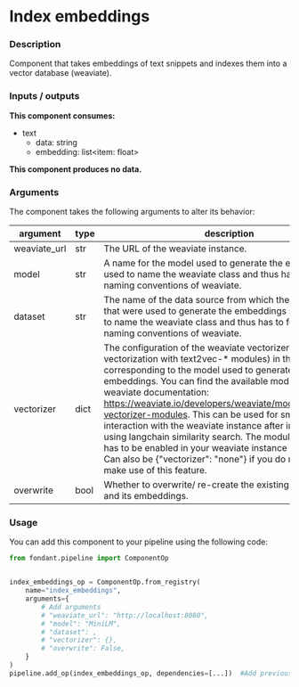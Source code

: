 # Index embeddings

### Description
Component that takes embeddings of text snippets and indexes them into a vector database (weaviate).

### Inputs / outputs

**This component consumes:**

- text
    - data: string
    - embedding: list<item: float>

**This component produces no data.**

### Arguments

The component takes the following arguments to alter its behavior:

| argument | type | description | default |
| -------- | ---- | ----------- | ------- |
| weaviate_url | str | The URL of the weaviate instance. | http://localhost:8080 |
| model | str | A name for the model used to generate the embeddings.It is used to name the weaviate class and thus has to follow the naming conventions of weaviate. | MiniLM |
| dataset | str | The name of the data source from which the text snippets that were used to generate the embeddings stem.It is used to name the weaviate class and thus has to follow the naming conventions of weaviate. | / |
| vectorizer | dict | The configuration of the weaviate vectorizer (for vectorization with text2vec-* modules) in the class object corresponding to the model used to generate the embeddings. You can find the available modules in the weaviate documentation: https://weaviate.io/developers/weaviate/modules/retriever-vectorizer-modules. This can be used for smoother interaction with the weaviate instance after indexing e.g. using langchain similarity search. The module used also has to be enabled in your weaviate instance deployment. Can also be {"vectorizer": "none"} if you do not want to make use of this feature. | / |
| overwrite | bool | Whether to overwrite/ re-create the existing weaviate class and its embeddings. | / |

### Usage

You can add this component to your pipeline using the following code:

```python
from fondant.pipeline import ComponentOp


index_embeddings_op = ComponentOp.from_registry(
    name="index_embeddings",
    arguments={
        # Add arguments
        # "weaviate_url": "http://localhost:8080",
        # "model": "MiniLM",
        # "dataset": ,
        # "vectorizer": {},
        # "overwrite": False,
    }
)
pipeline.add_op(index_embeddings_op, dependencies=[...])  #Add previous component as dependency
```

